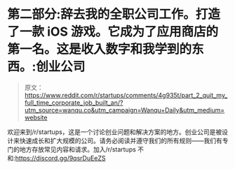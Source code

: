 # 第二部分:辞去我的全职公司工作。打造了一款 iOS 游戏。它成为了应用商店的第一名。这是收入数字和我学到的东西。:创业公司

> 原文：<https://www.reddit.com/r/startups/comments/4g935t/part_2_quit_my_full_time_corporate_job_built_an/?utm_source=wanqu.co&utm_campaign=Wanqu+Daily&utm_medium=website>

欢迎来到/r/startups，这是一个讨论创业问题和解决方案的地方。创业公司是被设计来快速成长和扩大规模的公司。请务必阅读并遵守我们的所有规则——我们有专门的地方存放常见内容和请求。加入/r/startups 不和:https://discord.gg/9qsrDuEeZS